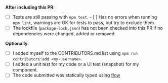<!-- After or before submitting this pull request please check all the relevant actions are ticked off -->

> <Type the description of what this PR adds between these brackets>

**After including this PR**:

- [ ] Tests are still passing with `npm test`.
- [ ] Has no errors when running `npm lint`, warnings are OK for tests to pass, but try to exclude them.
- [ ] The lockfile (`package-lock.json`) has not been checked into this PR if no dependencies were changed, added or removed.

**Optionally**:

<!-- Don't worry if you forgot this one, we'll make sure to do it after merging the PR ;) -->
- [ ] I added myself to the CONTRIBUTORS.md list using `npm run contributors:add <my-username>`.
- [ ] I added a unit test for my code or a UI test (snapshot) for my component.
- [ ] The code submitted was statically typed using [flow](https://flowtype.org)
